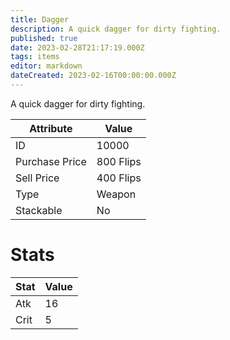 ```yaml
---
title: Dagger
description: A quick dagger for dirty fighting.
published: true
date: 2023-02-28T21:17:19.000Z
tags: items
editor: markdown
dateCreated: 2023-02-16T00:00:00.000Z
---
```


A quick dagger for dirty fighting.

|Attribute|Value|
|-|-|
|ID|10000|
|Purchase Price|800 Flips|
|Sell Price|400 Flips|
|Type|Weapon|
|Stackable|No|

# Stats
|Stat|Value|
|-|-|
|Atk|16|
|Crit|5|
